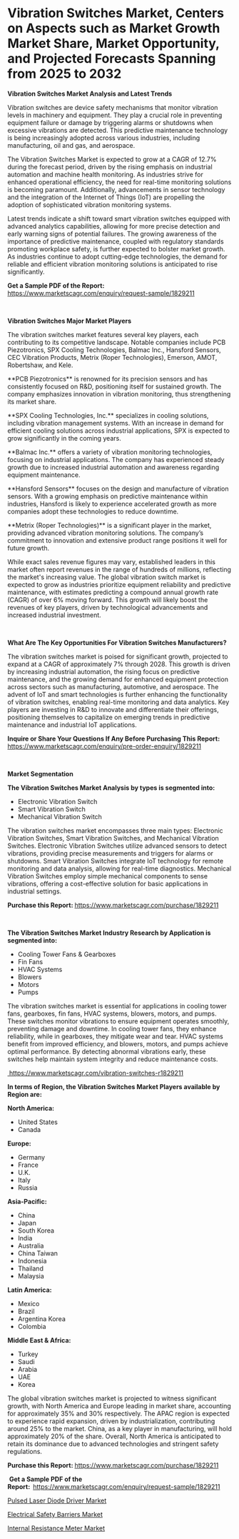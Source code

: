 <p><h1>Vibration Switches Market, Centers on Aspects such as Market Growth Market Share, Market Opportunity, and Projected Forecasts Spanning from 2025 to 2032</h1></p><p><strong>Vibration Switches Market Analysis and Latest Trends</strong></p>
<p><p>Vibration switches are device safety mechanisms that monitor vibration levels in machinery and equipment. They play a crucial role in preventing equipment failure or damage by triggering alarms or shutdowns when excessive vibrations are detected. This predictive maintenance technology is being increasingly adopted across various industries, including manufacturing, oil and gas, and aerospace.</p><p>The Vibration Switches Market is expected to grow at a CAGR of 12.7% during the forecast period, driven by the rising emphasis on industrial automation and machine health monitoring. As industries strive for enhanced operational efficiency, the need for real-time monitoring solutions is becoming paramount. Additionally, advancements in sensor technology and the integration of the Internet of Things (IoT) are propelling the adoption of sophisticated vibration monitoring systems. </p><p>Latest trends indicate a shift toward smart vibration switches equipped with advanced analytics capabilities, allowing for more precise detection and early warning signs of potential failures. The growing awareness of the importance of predictive maintenance, coupled with regulatory standards promoting workplace safety, is further expected to bolster market growth. As industries continue to adopt cutting-edge technologies, the demand for reliable and efficient vibration monitoring solutions is anticipated to rise significantly.</p></p>
<p><strong>Get a Sample PDF of the Report:&nbsp;</strong> <a href="https://www.marketscagr.com/enquiry/request-sample/1829211?utm_campaign=2031&utm_medium=2&utm_source=Github&utm_content=ia&utm_term=06042025&utm_id=vibration-switches">https://www.marketscagr.com/enquiry/request-sample/1829211</a></p>
<p>&nbsp;</p>
<p><strong>Vibration Switches Major Market Players</strong></p>
<p><p>The vibration switches market features several key players, each contributing to its competitive landscape. Notable companies include PCB Piezotronics, SPX Cooling Technologies, Balmac Inc., Hansford Sensors, CEC Vibration Products, Metrix (Roper Technologies), Emerson, AMOT, Robertshaw, and Kele.</p><p>**PCB Piezotronics** is renowned for its precision sensors and has consistently focused on R&D, positioning itself for sustained growth. The company emphasizes innovation in vibration monitoring, thus strengthening its market share.</p><p>**SPX Cooling Technologies, Inc.** specializes in cooling solutions, including vibration management systems. With an increase in demand for efficient cooling solutions across industrial applications, SPX is expected to grow significantly in the coming years.</p><p>**Balmac Inc.** offers a variety of vibration monitoring technologies, focusing on industrial applications. The company has experienced steady growth due to increased industrial automation and awareness regarding equipment maintenance.</p><p>**Hansford Sensors** focuses on the design and manufacture of vibration sensors. With a growing emphasis on predictive maintenance within industries, Hansford is likely to experience accelerated growth as more companies adopt these technologies to reduce downtime.</p><p>**Metrix (Roper Technologies)** is a significant player in the market, providing advanced vibration monitoring solutions. The company’s commitment to innovation and extensive product range positions it well for future growth.</p><p>While exact sales revenue figures may vary, established leaders in this market often report revenues in the range of hundreds of millions, reflecting the market's increasing value. The global vibration switch market is expected to grow as industries prioritize equipment reliability and predictive maintenance, with estimates predicting a compound annual growth rate (CAGR) of over 6% moving forward. This growth will likely boost the revenues of key players, driven by technological advancements and increased industrial investment.</p></p>
<p>&nbsp;</p>
<p><strong>What Are The Key Opportunities For Vibration Switches Manufacturers?</strong></p>
<p><p>The vibration switches market is poised for significant growth, projected to expand at a CAGR of approximately 7% through 2028. This growth is driven by increasing industrial automation, the rising focus on predictive maintenance, and the growing demand for enhanced equipment protection across sectors such as manufacturing, automotive, and aerospace. The advent of IoT and smart technologies is further enhancing the functionality of vibration switches, enabling real-time monitoring and data analytics. Key players are investing in R&D to innovate and differentiate their offerings, positioning themselves to capitalize on emerging trends in predictive maintenance and industrial IoT applications.</p></p>
<p><strong>Inquire or Share Your Questions If Any Before Purchasing This Report:</strong> <a href="https://www.marketscagr.com/enquiry/pre-order-enquiry/1829211?utm_campaign=2031&utm_medium=2&utm_source=Github&utm_content=ia&utm_term=06042025&utm_id=vibration-switches">https://www.marketscagr.com/enquiry/pre-order-enquiry/1829211</a></p>
<p>&nbsp;</p>
<p><strong>Market Segmentation</strong></p>
<p><strong>The Vibration Switches Market Analysis by types is segmented into:</strong></p>
<p><ul><li>Electronic Vibration Switch</li><li>Smart Vibration Switch</li><li>Mechanical Vibration Switch</li></ul></p>
<p><p>The vibration switches market encompasses three main types: Electronic Vibration Switches, Smart Vibration Switches, and Mechanical Vibration Switches. Electronic Vibration Switches utilize advanced sensors to detect vibrations, providing precise measurements and triggers for alarms or shutdowns. Smart Vibration Switches integrate IoT technology for remote monitoring and data analysis, allowing for real-time diagnostics. Mechanical Vibration Switches employ simple mechanical components to sense vibrations, offering a cost-effective solution for basic applications in industrial settings.</p></p>
<p><strong>Purchase this Report:&nbsp;</strong><a href="https://www.marketscagr.com/purchase/1829211?utm_campaign=2031&utm_medium=2&utm_source=Github&utm_content=ia&utm_term=06042025&utm_id=vibration-switches">https://www.marketscagr.com/purchase/1829211</a></p>
<p>&nbsp;</p>
<p><strong>The Vibration Switches Market Industry Research by Application is segmented into:</strong></p>
<p><ul><li>Cooling Tower Fans & Gearboxes</li><li>Fin Fans</li><li>HVAC Systems</li><li>Blowers</li><li>Motors</li><li>Pumps</li></ul></p>
<p><p>The vibration switches market is essential for applications in cooling tower fans, gearboxes, fin fans, HVAC systems, blowers, motors, and pumps. These switches monitor vibrations to ensure equipment operates smoothly, preventing damage and downtime. In cooling tower fans, they enhance reliability, while in gearboxes, they mitigate wear and tear. HVAC systems benefit from improved efficiency, and blowers, motors, and pumps achieve optimal performance. By detecting abnormal vibrations early, these switches help maintain system integrity and reduce maintenance costs.</p></p>
<p><a href="https://www.marketscagr.com/vibration-switches-r1829211?utm_campaign=2031&utm_medium=2&utm_source=Github&utm_content=ia&utm_term=06042025&utm_id=vibration-switches">&nbsp;https://www.marketscagr.com/vibration-switches-r1829211</a></p>
<p><strong>In terms of Region, the Vibration Switches Market Players available by Region are:</strong></p>
<p>
    <p> <strong> North America: </strong>
        <ul>
            <li>United States</li>
            <li>Canada</li>
        </ul>
        </p> 
    <p> <strong> Europe: </strong>
        <ul>
            <li>Germany</li>
            <li>France</li>
            <li>U.K.</li>
            <li>Italy</li>
            <li>Russia</li>
        </ul>
        </p> 
    <p> <strong> Asia-Pacific: </strong>
        <ul>
            <li>China</li>
            <li>Japan</li>
            <li>South Korea</li>
            <li>India</li>
            <li>Australia</li>
            <li>China Taiwan</li>
            <li>Indonesia</li>
            <li>Thailand</li>
            <li>Malaysia</li>
        </ul>
        </p> 
    <p> <strong> Latin America: </strong>
        <ul>
            <li>Mexico</li>
            <li>Brazil</li>
            <li>Argentina Korea</li>
            <li>Colombia</li>
        </ul>
        </p> 
    <p> <strong> Middle East & Africa: </strong>
        <ul>
            <li>Turkey</li>
            <li>Saudi</li>
            <li>Arabia</li>
            <li>UAE</li>
            <li>Korea</li>
        </ul>
    </p>
    </p>
<p><p>The global vibration switches market is projected to witness significant growth, with North America and Europe leading in market share, accounting for approximately 35% and 30% respectively. The APAC region is expected to experience rapid expansion, driven by industrialization, contributing around 25% to the market. China, as a key player in manufacturing, will hold approximately 20% of the share. Overall, North America is anticipated to retain its dominance due to advanced technologies and stringent safety regulations.</p></p>
<p><strong>Purchase this Report: </strong><a href="https://www.marketscagr.com/purchase/1829211?utm_campaign=2031&utm_medium=2&utm_source=Github&utm_content=ia&utm_term=06042025&utm_id=vibration-switches">https://www.marketscagr.com/purchase/1829211</a></p>
<p>&nbsp;<strong>Get a Sample PDF of the Report:&nbsp;&nbsp;</strong><a href="https://www.marketscagr.com/enquiry/request-sample/1829211?utm_campaign=2031&utm_medium=2&utm_source=Github&utm_content=ia&utm_term=06042025&utm_id=vibration-switches">https://www.marketscagr.com/enquiry/request-sample/1829211</a></p>
<p><strong></strong></p>
<p><p><a href="https://github.com/PeterParrish5/Market-Research-Report-List-7/blob/main/pulsed-laser-diode-driver-market.md?utm_campaign=2031&utm_medium=2&utm_source=Github&utm_content=ia&utm_term=06042025&utm_id=vibration-switches">Pulsed Laser Diode Driver Market</a></p><p><a href="https://github.com/aloyoarmahvr/Market-Research-Report-List-1/blob/main/electrical-safety-barriers-market.md?utm_campaign=2031&utm_medium=2&utm_source=Github&utm_content=ia&utm_term=06042025&utm_id=vibration-switches">Electrical Safety Barriers Market</a></p><p><a href="https://github.com/wileonie19657/Market-Research-Report-List-1/blob/main/internal-resistance-meter-market.md?utm_campaign=2031&utm_medium=2&utm_source=Github&utm_content=ia&utm_term=06042025&utm_id=vibration-switches">Internal Resistance Meter Market</a></p></p>